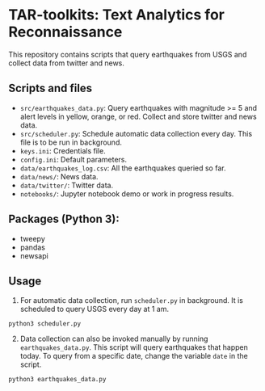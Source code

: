 # TAR-toolkits: Text Analytics for Reconnaissance

This repository contains scripts that query earthquakes from USGS and collect data from twitter and news.

## Scripts and files
- `src/earthquakes_data.py`: Query earthquakes with magnitude >= 5 and alert levels in yellow, orange, or red. Collect and store twitter and news data.
- `src/scheduler.py`: Schedule automatic data collection every day. This file is to be run in background.
- `keys.ini`: Credentials file.
- `config.ini`: Default parameters.
- `data/earthquakes_log.csv`: All the earthquakes queried so far.
- `data/news/`: News data.
- `data/twitter/`: Twitter data.
- `notebooks/`: Jupyter notebook demo or work in progress results.

## Packages (Python 3):
- tweepy
- pandas
- newsapi

## Usage
1. For automatic data collection, run `scheduler.py` in background. It is scheduled to query USGS every day at 1 am.
```
python3 scheduler.py
```

2. Data collection can also be invoked manually by running `earthquakes_data.py`. This script will query earthquakes that happen today. To query from a specific date, change the variable `date` in the script.
```
python3 earthquakes_data.py
```
